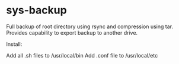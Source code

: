 # sys-backup
Full backup of root directory using rsync and compression using tar. Provides capability to export backup to another drive.

Install:

Add all .sh files to /usr/local/bin
Add .conf file to /usr/local/etc
